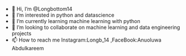 - 👋 Hi, I’m @Longbottom14
- 👀 I’m interested in python and datascience
- 🌱 I’m currently learning machine learning with python
- 💞️ I’m looking to collaborate on machine learning and data engineering projects
- 📫 How to reach me Instagram:Longb_14 ,FaceBook:Anuoluwa Abdulkareem 

<!---
Longbottom14/Longbottom14 is a ✨ special ✨ repository because its `README.md` (this file) appears on your GitHub profile.
You can click the Preview link to take a look at your changes.
--->
